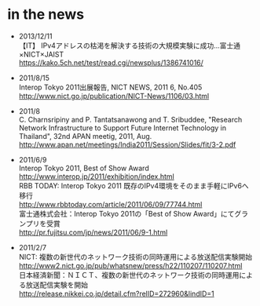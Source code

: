 # in the news


* 2013/12/11<br>
【IT】 IPv4アドレスの枯渇を解決する技術の大規模実験に成功…富士通×NICT×JAIST<br>
https://kako.5ch.net/test/read.cgi/newsplus/1386741016/<br>

* 2011/8/15<br>
Interop Tokyo 2011出展報告, NICT NEWS, 2011 6, No.405<br>
http://www.nict.go.jp/publication/NICT-News/1106/03.html<br>

* 2011/8<br>
C. Charnsripiny and P. Tantatsanawong and T. Sribuddee, "Research Network Infrastructure to Support Future Internet
Technology in Thailand", 32nd APAN meetig, 2011, Aug.<br>
http://www.apan.net/meetings/India2011/Session/Slides/fit/3-2.pdf<br>

* 2011/6/9<br>
Interop Tokyo 2011, Best of Show Award<br>
http://www.interop.jp/2011/exhibition/index.html<br>
RBB TODAY: Interop Tokyo 2011 既存のIPv4環境をそのまま手軽にIPv6へ移行<br>
http://www.rbbtoday.com/article/2011/06/09/77744.html<br>
富士通株式会社：Interop Tokyo 2011の「Best of Show Award」にてグランプリを受賞<br>
http://pr.fujitsu.com/jp/news/2011/06/9-1.html<br>

* 2011/2/7<br>
NICT: 複数の新世代のネットワーク技術の同時運用による放送配信実験開始<br>
http://www2.nict.go.jp/pub/whatsnew/press/h22/110207/110207.html<br>
日本経済新聞：ＮＩＣＴ、複数の新世代のネットワーク技術の同時運用による放送配信実験を開始<br>
http://release.nikkei.co.jp/detail.cfm?relID=272960&lindID=1<br>

